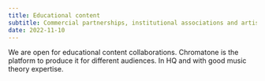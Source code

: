 ```yaml
---
title: Educational content
subtitle: Commercial partnerships, institutional associations and artistic collaborations
date: 2022-11-10
---
```


We are open for educational content collaborations. Chromatone is the platform to produce it for different audiences. In HQ and with good music theory expertise.
